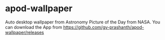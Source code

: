# apod-wallpaper
Auto desktop wallpaper from Astronomy Picture of the Day from NASA. You can download the App from https://github.com/gv-prashanth/apod-wallpaper/releases
